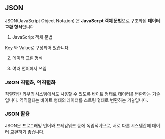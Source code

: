 ## JSON

JSON(JavaScript Object Notation) 은 **JavaScript 객체 문법**으로 구조화된 **데이터 교환 형식**입니다.

1. JavaScript 객체 문법

Key 와 Value로 구성되어 있습니다.

2. 데이터 교환 형식

3. 여러 언어에서 쓰임

### JSON 직렬화, 역직렬화

직렬화란 외부의 시스템에서도 사용할 수 있도록 바이트 형태로 데이터를 변환하는 기술입니다.
역직렬화는 바이트 형태의 데이터를 스트링 형태로 변환하는 기술입니다.


### JSON 활용

JSON은 프로그래밍 언어와 프레임워크 등에 독립적이므로, 서로 다른 시스템간에 데이터 교환하기 좋습니다.
